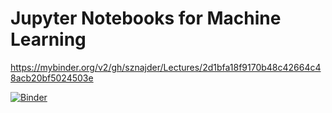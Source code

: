# Jupyter Notebooks for Machine Learning

https://mybinder.org/v2/gh/sznajder/Lectures/2d1bfa18f9170b48c42664c48acb20bf5024503e

[![Binder](https://mybinder.org/badge_logo.svg)](https://mybinder.org/v2/gh/sznajder/Lectures/master)
